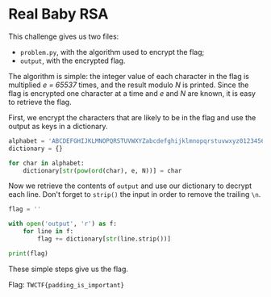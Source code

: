 # Real Baby RSA

This challenge gives us two files:

- `problem.py`, with the algorithm used to encrypt the flag;
- `output`, with the encrypted flag.

The algorithm is simple: the integer value of each character in the flag is multiplied _e = 65537_ times, and the result modulo _N_ is printed. Since the flag is encrypted one character at a time and _e_ and _N_ are known, it is easy to retrieve the flag.

First, we encrypt the characters that are likely to be in the flag and use the output as keys in a dictionary.

```python
alphabet = 'ABCDEFGHIJKLMNOPQRSTUVWXYZabcdefghijklmnopqrstuvwxyz0123456789_{}'
dictionary = {}

for char in alphabet:
	dictionary[str(pow(ord(char), e, N))] = char
```

Now we retrieve the contents of `output` and use our dictionary to decrypt each line. Don't forget to `strip()` the input in order to remove the trailing `\n`.

```python
flag = ''

with open('output', 'r') as f:
	for line in f:
		flag += dictionary[str(line.strip())]

print(flag)
```

These simple steps give us the flag.

Flag: `TWCTF{padding_is_important}`
